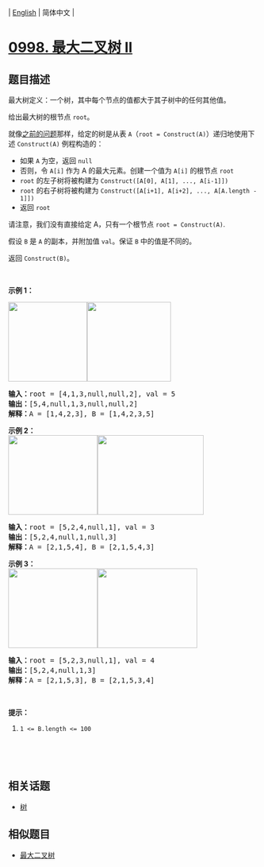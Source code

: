 
| [English](README_EN.md) | 简体中文 |
# [0998. 最大二叉树 II](https://leetcode-cn.com/problems/maximum-binary-tree-ii/)
## 题目描述
<p>最大树定义：一个树，其中每个节点的值都大于其子树中的任何其他值。</p>

<p>给出最大树的根节点 <code>root</code>。</p>

<p>就像<a href="https://leetcode-cn.com/problems/maximum-binary-tree/">之前的问题</a>那样，给定的树是从表&nbsp;<code>A</code>（<code>root = Construct(A)</code>）递归地使用下述&nbsp;<code>Construct(A)</code>&nbsp;例程构造的：</p>

<ul>
	<li>如果&nbsp;<code>A</code>&nbsp;为空，返回&nbsp;<code>null</code></li>
	<li>否则，令&nbsp;<code>A[i]</code>&nbsp;作为 A 的最大元素。创建一个值为&nbsp;<code>A[i]</code>&nbsp;的根节点 <code>root</code></li>
	<li><code>root</code>&nbsp;的左子树将被构建为&nbsp;<code>Construct([A[0], A[1], ..., A[i-1]])</code></li>
	<li><code>root</code>&nbsp;的右子树将被构建为 <code>Construct([A[i+1], A[i+2], ..., A[A.length - 1]])</code></li>
	<li>返回&nbsp;<code>root</code></li>
</ul>

<p>请注意，我们没有直接给定&nbsp;A，只有一个根节点&nbsp;<code>root = Construct(A)</code>.</p>

<p>假设 <code>B</code> 是 <code>A</code> 的副本，并附加值 <code>val</code>。保证 <code>B</code>&nbsp;中的值是不同的。</p>

<p>返回&nbsp;<code>Construct(B)</code>。</p>

<p>&nbsp;</p>

<p><strong>示例 1：</strong></p>

<p><strong><img alt="" src="https://assets.leetcode-cn.com/aliyun-lc-upload/uploads/2019/02/23/maximum-binary-tree-1-1.png" style="height: 160px; width: 159px;"><img alt="" src="https://assets.leetcode-cn.com/aliyun-lc-upload/uploads/2019/02/23/maximum-binary-tree-1-2.png" style="height: 160px; width: 169px;"></strong></p>

<pre><strong>输入：</strong>root = [4,1,3,null,null,2], val = 5
<strong>输出：</strong>[5,4,null,1,3,null,null,2]
<strong>解释：</strong>A = [1,4,2,3], B = [1,4,2,3,5]
</pre>

<p><strong>示例 2：<br>
<img alt="" src="https://assets.leetcode-cn.com/aliyun-lc-upload/uploads/2019/02/23/maximum-binary-tree-2-1.png" style="height: 160px; width: 180px;"><img alt="" src="https://assets.leetcode-cn.com/aliyun-lc-upload/uploads/2019/02/23/maximum-binary-tree-2-2.png" style="height: 160px; width: 214px;"></strong></p>

<pre><strong>输入：</strong>root = [5,2,4,null,1], val = 3
<strong>输出：</strong>[5,2,4,null,1,null,3]
<strong>解释：</strong>A = [2,1,5,4], B = [2,1,5,4,3]
</pre>

<p><strong>示例 3：<br>
<img alt="" src="https://assets.leetcode-cn.com/aliyun-lc-upload/uploads/2019/02/23/maximum-binary-tree-3-1.png" style="height: 160px; width: 180px;"><img alt="" src="https://assets.leetcode-cn.com/aliyun-lc-upload/uploads/2019/02/23/maximum-binary-tree-3-2.png" style="height: 160px; width: 201px;"></strong></p>

<pre><strong>输入：</strong>root = [5,2,3,null,1], val = 4
<strong>输出：</strong>[5,2,4,null,1,3]
<strong>解释：</strong>A = [2,1,5,3], B = [2,1,5,3,4]
</pre>

<p>&nbsp;</p>

<p><strong>提示：</strong></p>

<ol>
	<li><code>1 &lt;= B.length &lt;= 100</code></li>
</ol>

<p>&nbsp;</p>

<p>&nbsp;</p>

## 相关话题
- [树](https://leetcode-cn.com/tag/tree)
## 相似题目
- [最大二叉树](../maximum-binary-tree/README.md)

